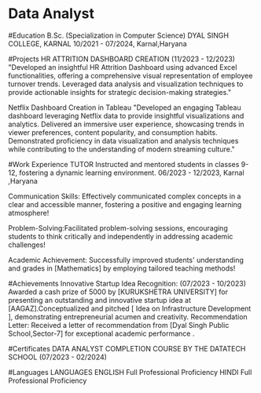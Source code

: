 # Data Analyst

#Education
B.Sc. (Specialization in Computer Science)
DYAL SINGH COLLEGE, KARNAL
10/2021 - 07/2024, Karnal,Haryana

#Projects
HR ATTRITION DASHBOARD CREATION
(11/2023 - 12/2023) "Developed an insightful HR Attrition Dashboard
using advanced Excel functionalities, offering a
comprehensive visual representation of employee
turnover trends. Leveraged data analysis and
visualization techniques to provide actionable insights
for strategic decision-making strategies." 

Netflix Dashboard Creation in Tableau
"Developed an engaging Tableau dashboard leveraging Netflix data to
provide insightful visualizations and analytics. Delivered an immersive
user experience, showcasing trends in viewer preferences, content popularity, 
and consumption habits. Demonstrated proficiency in data visualization and
analysis techniques while contributing to the understanding of modern 
streaming culture."

#Work Experience
TUTOR
Instructed and mentored students in
classes 9-12, fostering a dynamic
learning environment. 06/2023 - 12/2023, Karnal ,Haryana

Communication Skills: Effectively communicated
complex concepts in a clear and accessible manner, fostering a positive and engaging learning
atmosphere!

Problem-Solving:Facilitated problem-solving
sessions, encouraging students to think critically
and independently in addressing academic
challenges!

Academic Achievement: Successfully improved
students' understanding and grades in
[Mathematics] by employing tailored teaching
methods!

#Achievements
Innovative Startup Idea Recognition:
(07/2023 - 10/2023)
Awarded a cash prize of 5000 by [KURUKSHETRA UNIVERSITY]
for presenting an outstanding and innovative startup idea at
[AAGAZ].Conceptualized and pitched [ Idea on Infrastructure
Development ], demonstrating entrepreneurial acumen and
creativity. Recommendation Letter:
Received a letter of recommendation from [Dyal Singh Public
School,Sector-7] for exceptional academic performance .

#Certificates
DATA ANALYST COMPLETION COURSE BY THE DATATECH SCHOOL (07/2023 - 02/2024)

#Languages
LANGUAGES
ENGLISH
Full Professional Proficiency
HINDI
Full Professional Proficiency
